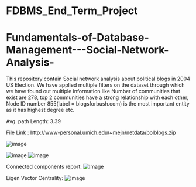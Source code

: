 # FDBMS_End_Term_Project


# Fundamentals-of-Database-Management---Social-Network-Analysis-

This repository contain Social network analysis about political blogs in 2004 US Election.
We have applied multiple filters on the dataset through which we have found out multiple information like Number of communities that exist are 278, top 2 communities have a strong relationship with each other, Node ID number 855(label = blogsforbush.com) is the most important entity as it has highest degree etc.

Avg. path Length: 3.39

File Link : http://www-personal.umich.edu/~mejn/netdata/polblogs.zip

![image](https://user-images.githubusercontent.com/93217093/163454824-2bcf77bb-2388-4ca3-8a0d-1c5b927f03d2.png)

![image](https://user-images.githubusercontent.com/93217093/163453304-fd06ed48-1fd7-46df-afea-615509011c2c.png)
![image](https://user-images.githubusercontent.com/93217093/163455108-9907429d-1e7c-4e89-9ba0-cd647e89bcf9.png)


Connected components report:
![image](https://user-images.githubusercontent.com/93217093/163599702-980dc59d-ed42-410d-86e3-fbd1ca68907c.png)


Eigen Vector Centrality: 
![image](https://user-images.githubusercontent.com/93217093/163600142-f7b1f007-96e9-4915-9b8f-fc6bd5cdb17d.png)



